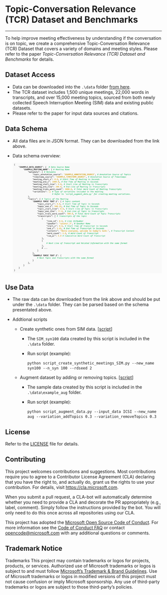 # Topic-Conversation Relevance (TCR) Dataset and Benchmarks
---

To help improve meeting effectiveness by understanding if the conversation is on topic, we create a comprehensive Topic-Conversation Relevance (TCR) Dataset that covers a variety of domains and meeting styles. Please refer to the paper _Topic-Conversation Relevance (TCR) Dataset and Benchmarks_ for details.

## Dataset Access
* Data can be downloaded into the ```.\data``` folder [from here](https://mtmdata.blob.core.windows.net/data-share/topic_conversation.zip).
* The TCR dataset includes 1,500 unique meetings, 22,000 words in transcripts, and over 15,000 meeting topics, sourced from both newly collected Speech Interruption Meeting (SIM) data and existing public datasets. 
* Please refer to the paper for input data sources and citations.

## Data Schema
* All data files are in JSON format. They can be downloaded from the link above.
* Data schema overview:

    <img src="img/data_schema.PNG" alt="Data Schema" width="1400">

## Use Data

* The raw data can be downloaded from the link above and should be put under the ```.\data``` folder. They can be parsed based on the schema presentated above.

* Addtional scripts

    * Create synthetic ones from SIM data. [[script](script_create_synthetic_meetings_SIM.py)]
        * The ```SIM_syn100``` data created by this script is included in the ```.\data``` folder.
        * Run script (example):
        
            ```
            python script_create_synthetic_meetings_SIM.py --new_name syn100 --n_syn 100 --rdseed 2
            ```

    * Augment dataset by adding or removing topics. [[script](script_augment_data.py)]
        * The sample data created by this script is included in the ```.\data\example_aug``` folder.
        * Run script (example):

            ```
            python script_augment_data.py --input_data ICSI --new_name aug --variation_addTopics 0.3 --variation_removeTopics 0.3
            ```

## License
Refer to the [LICENSE](LICENSE) file for details.

## Contributing

This project welcomes contributions and suggestions. Most contributions require you to
agree to a Contributor License Agreement (CLA) declaring that you have the right to,
and actually do, grant us the rights to use your contribution. For details, visit
https://cla.microsoft.com.

When you submit a pull request, a CLA-bot will automatically determine whether you need
to provide a CLA and decorate the PR appropriately (e.g., label, comment). Simply follow the
instructions provided by the bot. You will only need to do this once across all repositories using our CLA.

This project has adopted the [Microsoft Open Source Code of Conduct](https://opensource.microsoft.com/codeofconduct/).
For more information see the [Code of Conduct FAQ](https://opensource.microsoft.com/codeofconduct/faq/)
or contact [opencode@microsoft.com](mailto:opencode@microsoft.com) with any additional questions or comments.

## Trademark Notice
Trademarks This project may contain trademarks or logos for projects, products, or services. Authorized use of Microsoft trademarks or logos is subject to and must follow [Microsoft’s Trademark & Brand Guidelines](https://www.microsoft.com/en-us/legal/intellectualproperty/trademarks/usage/general). Use of Microsoft trademarks or logos in modified versions of this project must not cause confusion or imply Microsoft sponsorship. Any use of third-party trademarks or logos are subject to those third-party’s policies.